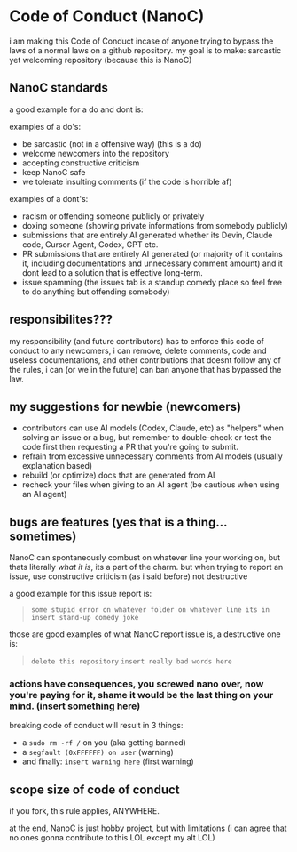 # Code of Conduct (NanoC)

i am making this Code of Conduct incase of anyone trying to bypass the laws of a normal laws on a github repository. my goal is to make: sarcastic yet welcoming repository (because this is NanoC)

## NanoC standards

a good example for a do and dont is:

examples of a do's:

- be sarcastic (not in a offensive way) (this is a do)
- welcome newcomers into the repository
- accepting constructive criticism
- keep NanoC safe
- we tolerate insulting comments (if the code is horrible af)

examples of a dont's:

- racism or offending someone publicly or privately
- doxing someone (showing private informations from somebody publicly)
- submissions that are entirely AI generated whether its Devin, Claude code, Cursor Agent, Codex, GPT etc.
- PR submissions that are entirely AI generated (or majority of it contains it, including documentations and unnecessary comment amount) and it dont lead to a solution that is effective long-term.
- issue spamming (the issues tab is a standup comedy place so feel free to do anything but offending somebody)

## responsibilites???

my responsibility (and future contributors) has to enforce this code of conduct to any newcomers, i can remove, delete comments, code and useless documentations, and other contributions that doesnt follow any of the rules, i can (or we in the future) can ban anyone that has bypassed the law.

## my suggestions for newbie (newcomers)

- contributors can use AI models (Codex, Claude, etc) as "helpers" when solving an issue or a bug, but remember to double-check or test the code first then requesting a PR that you're going to submit.
- refrain from excessive unnecessary comments from AI models (usually explanation based)
- rebuild (or optimize) docs that are generated from AI
- recheck your files when giving to an AI agent (be cautious when using an AI agent)

## bugs are features (yes that is a thing... sometimes)

NanoC can spontaneously combust on whatever line your working on, but thats literally *what it is*, its a part of the charm. but when trying to report an issue, use constructive criticism (as i said before) not destructive

a good example for this issue report is:

> `some stupid error on whatever folder on whatever line its in`
> `insert stand-up comedy joke`

those are good examples of what NanoC report issue is, a destructive one is:

> `delete this repository`
> `insert really bad words here`

### actions have consequences, you screwed nano over, now you're paying for it, shame it would be the last thing on your mind. (insert something here)

breaking code of conduct will result in 3 things:

- a `sudo rm -rf /` on you (aka getting banned)
- a `segfault (0xFFFFFF) on user` (warning)
- and finally: `insert warning here` (first warning)

## scope size of code of conduct

if you fork, this rule applies, ANYWHERE.

at the end, NanoC is just hobby project, but with limitations (i can agree that no ones gonna contribute to this LOL except my alt LOL)
